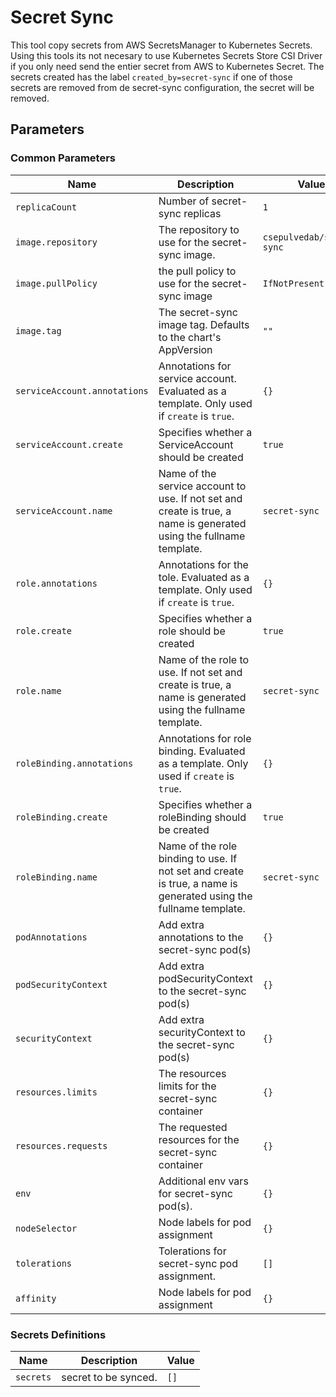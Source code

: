 # Secret Sync
This tool copy secrets from AWS SecretsManager to Kubernetes Secrets.
Using this tools its not necesary to use Kubernetes Secrets Store CSI Driver if you only need send the entier secret from AWS to Kubernetes Secret.
The secrets created has the label `created_by=secret-sync` if one of those secrets are removed from de secret-sync configuration, the secret will be removed.

## Parameters

### Common Parameters

| Name                         | Description                                                                                                         | Value                     |
| ---------------------------- | ------------------------------------------------------------------------------------------------------------------- | ------------------------- |
| `replicaCount`               | Number of secret-sync replicas                                                                                      | `1`                       |
| `image.repository`           | The repository to use for the secret-sync image.                                                                    | `csepulvedab/secret-sync` |
| `image.pullPolicy`           | the pull policy to use for the secret-sync image                                                                    | `IfNotPresent`            |
| `image.tag`                  | The secret-sync image tag. Defaults to the chart's AppVersion                                                       | `""`                      |
| `serviceAccount.annotations` | Annotations for service account. Evaluated as a template. Only used if `create` is `true`.                          | `{}`                      |
| `serviceAccount.create`      | Specifies whether a ServiceAccount should be created                                                                | `true`                    |
| `serviceAccount.name`        | Name of the service account to use. If not set and create is true, a name is generated using the fullname template. | `secret-sync`             |
| `role.annotations`           | Annotations for the tole. Evaluated as a template. Only used if `create` is `true`.                                 | `{}`                      |
| `role.create`                | Specifies whether a role should be created                                                                          | `true`                    |
| `role.name`                  | Name of the role to use. If not set and create is true, a name is generated using the fullname template.            | `secret-sync`             |
| `roleBinding.annotations`    | Annotations for role binding. Evaluated as a template. Only used if `create` is `true`.                             | `{}`                      |
| `roleBinding.create`         | Specifies whether a roleBinding should be created                                                                   | `true`                    |
| `roleBinding.name`           | Name of the role binding to use. If not set and create is true, a name is generated using the fullname template.    | `secret-sync`             |
| `podAnnotations`             | Add extra annotations to the secret-sync pod(s)                                                                     | `{}`                      |
| `podSecurityContext`         | Add extra podSecurityContext to the secret-sync pod(s)                                                              | `{}`                      |
| `securityContext`            | Add extra securityContext to the secret-sync pod(s)                                                                 | `{}`                      |
| `resources.limits`           | The resources limits for the secret-sync container                                                                  | `{}`                      |
| `resources.requests`         | The requested resources for the secret-sync container                                                               | `{}`                      |
| `env`                        | Additional env vars for secret-sync pod(s).                                                                         | `{}`                      |
| `nodeSelector`               | Node labels for pod assignment                                                                                      | `{}`                      |
| `tolerations`                | Tolerations for secret-sync pod assignment.                                                                         | `[]`                      |
| `affinity`                   | Node labels for pod assignment                                                                                      | `{}`                      |


### Secrets Definitions

| Name      | Description          | Value |
| --------- | -------------------- | ----- |
| `secrets` | secret to be synced. | `[]`  |


